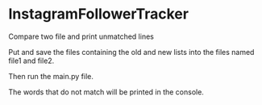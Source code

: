 # InstagramFollowerTracker
Compare two file and print unmatched lines


Put and save the files containing the old and new lists into the files named file1 and file2.

Then run the main.py file.

The words that do not match will be printed in the console.
